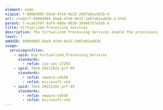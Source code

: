 ```yaml
---
element: node
nispid: T-9908d905-bbe8-4fe9-9e33-2407a01add2b-X
url: /node/T-9908d905-bbe8-4fe9-9e33-2407a01add2b-X.html
parent: T-ecae370f-6af0-40de-9629-3b468757e5db-X
title: Virtualized Processing Services
description: The Virtualized Processing Services enable the provisioning of simplified, fit-for-purpose, tailor-made and on-demand IT-infrastructure resources. The services support the centralization of management and maintenance while more flexibly and efficiently allocating IT-infrastructure resources. They hide the physical characteristics of a processing platform and present an abstracted processing platform to the consumer. Hence the user is spared from having to understand and manage complex details of IT-infrastructure resources.
level: 7
emUUID: 9908d905-bbe8-4fe9-9e33-2407a01add2b
usage:
  serviceprofiles:
    - spid: bsp-Virtualized_Processing_Services
      standards:
        - refid: iso-iec-17203
    - spid: fmn4-20211022-prf-95
      standards:
        - refid: vmware-vdk50
        - refid: microsoft-vhd
    - spid: fmn5-20221202-prf-95
      standards:
        - refid: vmware-vdk50
        - refid: microsoft-vhd
---
```


